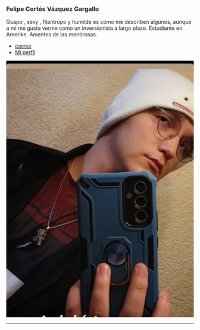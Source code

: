 ### Felipe Cortés Vázquez Gargallo
 
Guapo , sexy , filantropo y humilde es como me describen algunos, aunque a mi me gusta verme como un inversionista a largo plazo. Estudiante en Amerike. Amentes de las mentirosas.
 
- [correo](cdmx2984@amerike.edu.mx) 
- [Mi perfil](https://github.com/Crow1341) 
 
![Felipe](../img/felipe.jpg) 
 
--- 